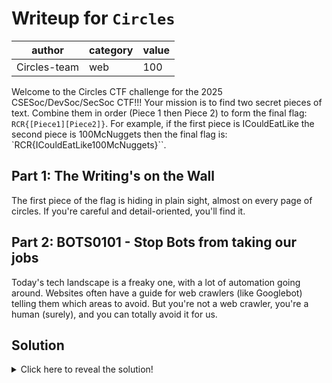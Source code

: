 # Writeup for `Circles`

|    author    | category | value |
|--------------|----------|-------|
| Circles-team |   web    |  100  |

Welcome to the Circles CTF challenge for the 2025 CSESoc/DevSoc/SecSoc CTF!!!
Your mission is to find two secret pieces of text. Combine them in order (Piece 1 then Piece 2) to form the final flag: `RCR{[Piece1][Piece2]}`.
For example, if the first piece is ICouldEatLike the second piece is 100McNuggets then the final flag is: `RCR{ICouldEatLike100McNuggets}``.
## Part 1: The Writing's on the Wall
The first piece of the flag is hiding in plain sight, almost on every page of circles. If you're careful and detail-oriented, you'll find it.
## Part 2: BOTS0101 - Stop Bots from taking our jobs
Today's tech landscape is a freaky one, with a lot of automation going around. Websites often have a guide for web crawlers (like Googlebot) telling them which areas to avoid. But you're not a web crawler, you're a human (surely), and you can totally avoid it for us.


## Solution

<details>
<summary>Click here to reveal the solution!</summary>

### The Big Idea

https://github.com/devsoc-unsw/circles/blob/a8761abc8129b4288f3f8022de5dbc902ebb7893/CTF_Challenge_Writeup.md

### Walkthrough

As above.

### Flag(s)

- `RCR{Th1s_1s_P4rt_0n3_And_H3r3_1s_P4rt_Tw0}`

</details>
